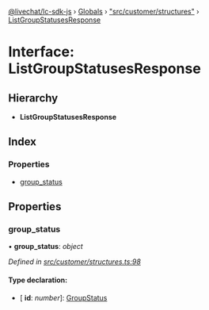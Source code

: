 [@livechat/lc-sdk-js](../README.md) › [Globals](../globals.md) › ["src/customer/structures"](../modules/_src_customer_structures_.md) › [ListGroupStatusesResponse](_src_customer_structures_.listgroupstatusesresponse.md)

# Interface: ListGroupStatusesResponse

## Hierarchy

* **ListGroupStatusesResponse**

## Index

### Properties

* [group_status](_src_customer_structures_.listgroupstatusesresponse.md#group_status)

## Properties

###  group_status

• **group_status**: *object*

*Defined in [src/customer/structures.ts:98](https://github.com/livechat/lc-sdk-js/blob/8143b05/src/customer/structures.ts#L98)*

#### Type declaration:

* \[ **id**: *number*\]: [GroupStatus](../enums/_src_objects_index_.groupstatus.md)
